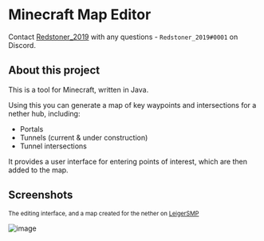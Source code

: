 # Minecraft Map Editor

Contact [Redstoner_2019](https://github.com/Redstoner-2019/) with any questions - `Redstoner_2019#0001` on Discord.

## About this project

This is a tool for Minecraft, written in Java.

Using this you can generate a map of key waypoints and intersections for a nether hub, including:

- Portals
- Tunnels (current & under construction)
- Tunnel intersections

It provides a user interface for entering points of interest, which are then added to the map.

## Screenshots

<sub>The editing interface, and a map created for the nether on [LeigerSMP](https://leigergaming.com/minecraft-leiger-smp)</sub>

![image](https://user-images.githubusercontent.com/71436104/227728491-0541f29a-8db9-4f31-aab1-674da4758e1e.png)
